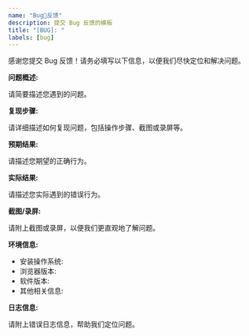 ```yaml
---
name: "Bug👻反馈"
description: 提交 Bug 反馈的模板
title: "[BUG]: "
labels: [bug]
---
```


感谢您提交 Bug 反馈！请务必填写以下信息，以便我们尽快定位和解决问题。

**问题概述:**

请简要描述您遇到的问题。

**复现步骤:**

请详细描述如何复现问题，包括操作步骤、截图或录屏等。

**预期结果:**

请描述您期望的正确行为。

**实际结果:**

请描述您实际遇到的错误行为。

**截图/录屏:**

请附上截图或录屏，以便我们更直观地了解问题。

**环境信息:**

- 安装操作系统:
- 浏览器版本:
- 软件版本:
- 其他相关信息:

**日志信息:**

请附上错误日志信息，帮助我们定位问题。
